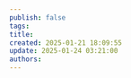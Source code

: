 ```yaml
---
publish: false
tags: 
title: 
created: 2025-01-21 18:09:55
update: 2025-01-24 03:21:00
authors:
---
```

